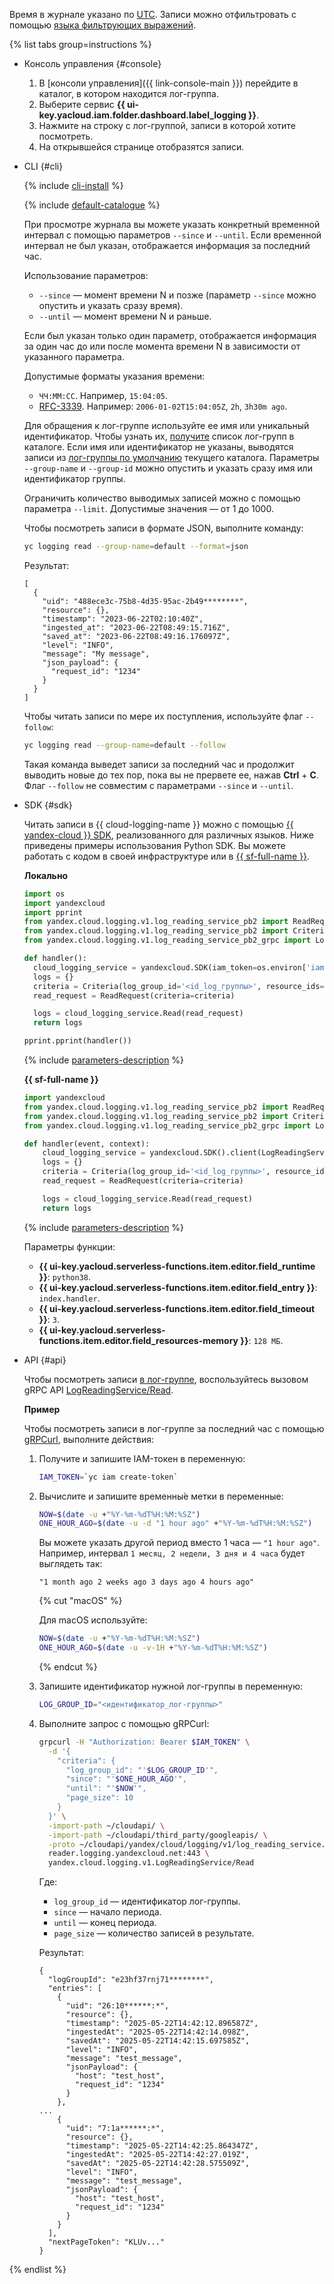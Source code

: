 Время в журнале указано по [UTC](https://ru.wikipedia.org/wiki/Всемирное_координированное_время). Записи можно отфильтровать с помощью [языка фильтрующих выражений](../../logging/concepts/filter.md).

{% list tabs group=instructions %}

- Консоль управления {#console}

  1. В [консоли управления]({{ link-console-main }}) перейдите в каталог, в котором находится лог-группа.
  1. Выберите сервис **{{ ui-key.yacloud.iam.folder.dashboard.label_logging }}**.
  1. Нажмите на строку с лог-группой, записи в которой хотите посмотреть.
  1. На открывшейся странице отобразятся записи.

- CLI {#cli}

  {% include [cli-install](../cli-install.md) %}

  {% include [default-catalogue](../default-catalogue.md) %}

  При просмотре журнала вы можете указать конкретный временной интервал с помощью параметров `--since` и `--until`. Если временной интервал не был указан, отображается информация за последний час.

  Использование параметров:

  * `--since` — момент времени N и позже (параметр `--since` можно опустить и указать сразу время).
  * `--until` — момент времени N и раньше.

  Если был указан только один параметр, отображается информация за один час до или после момента времени N в зависимости от указанного параметра.

  Допустимые форматы указания времени:

  * `ЧЧ:ММ:СС`. Например, `15:04:05`.
  * [RFC-3339](https://www.ietf.org/rfc/rfc3339.txt). Например: `2006-01-02T15:04:05Z`, `2h`, `3h30m ago`.

  Для обращения к лог-группе используйте ее имя или уникальный идентификатор. Чтобы узнать их, [получите](../../logging/operations/list.md) список лог-групп в каталоге. Если имя или идентификатор не указаны, выводятся записи из [лог-группы по умолчанию](../../logging/concepts/log-group.md) текущего каталога. Параметры `--group-name` и `--group-id` можно опустить и указать сразу имя или идентификатор группы.

  Ограничить количество выводимых записей можно с помощью параметра `--limit`. Допустимые значения — от 1 до 1000.

  Чтобы посмотреть записи в формате JSON, выполните команду:

  ```bash
  yc logging read --group-name=default --format=json
  ```

  Результат:

  ```text
  [
    {
      "uid": "488ece3c-75b8-4d35-95ac-2b49********",
      "resource": {},
      "timestamp": "2023-06-22T02:10:40Z",
      "ingested_at": "2023-06-22T08:49:15.716Z",
      "saved_at": "2023-06-22T08:49:16.176097Z",
      "level": "INFO",
      "message": "My message",
      "json_payload": {
        "request_id": "1234"
      }
    }
  ]
  ```

  Чтобы читать записи по мере их поступления, используйте флаг `--follow`:

  ```bash
  yc logging read --group-name=default --follow
  ```

  Такая команда выведет записи за последний час и продолжит выводить новые до тех пор, пока вы не прервете ее, нажав **Ctrl** + **C**. Флаг `--follow` не совместим с параметрами `--since` и `--until`.

- SDK {#sdk}

  Читать записи в {{ cloud-logging-name }} можно с помощью [{{ yandex-cloud }} SDK](../../overview/sdk/quickstart), реализованного для различных языков. Ниже приведены примеры использования Python SDK. Вы можете работать с кодом в своей инфраструктуре или в [{{ sf-full-name }}](../../functions/).

  **Локально**

  ```python
  import os
  import yandexcloud
  import pprint
  from yandex.cloud.logging.v1.log_reading_service_pb2 import ReadRequest
  from yandex.cloud.logging.v1.log_reading_service_pb2 import Criteria
  from yandex.cloud.logging.v1.log_reading_service_pb2_grpc import LogReadingServiceStub

  def handler():
    cloud_logging_service = yandexcloud.SDK(iam_token=os.environ['iam']).client(LogReadingServiceStub)
    logs = {}
    criteria = Criteria(log_group_id='<id_log_группы>', resource_ids=['<id_ресурса>'])
    read_request = ReadRequest(criteria=criteria)

    logs = cloud_logging_service.Read(read_request)
    return logs

  pprint.pprint(handler())
  ```

  {% include [parameters-description](parameters-description.md) %}

  **{{ sf-full-name }}**

  ```python
  import yandexcloud
  from yandex.cloud.logging.v1.log_reading_service_pb2 import ReadRequest
  from yandex.cloud.logging.v1.log_reading_service_pb2 import Criteria
  from yandex.cloud.logging.v1.log_reading_service_pb2_grpc import LogReadingServiceStub

  def handler(event, context):
      cloud_logging_service = yandexcloud.SDK().client(LogReadingServiceStub)
      logs = {}
      criteria = Criteria(log_group_id='<id_log_группы>', resource_ids=['<id_ресурса>'])
      read_request = ReadRequest(criteria=criteria)

      logs = cloud_logging_service.Read(read_request)
      return logs
  ```

  {% include [parameters-description](parameters-description.md) %}

  Параметры функции:

  * **{{ ui-key.yacloud.serverless-functions.item.editor.field_runtime }}**: `python38`.
  * **{{ ui-key.yacloud.serverless-functions.item.editor.field_entry }}**: `index.handler`.
  * **{{ ui-key.yacloud.serverless-functions.item.editor.field_timeout }}**: `3`.
  * **{{ ui-key.yacloud.serverless-functions.item.editor.field_resources-memory }}**: `128 МБ`.

- API {#api}

  Чтобы посмотреть записи [в лог-группе](../../logging/concepts/log-group.md), воспользуйтесь вызовом gRPC API [LogReadingService/Read](../../logging/api-ref/grpc/LogReading/read.md).

  **Пример**

  Чтобы посмотреть записи в лог-группе за последний час с помощью [gRPCurl](https://github.com/fullstorydev/grpcurl), выполните действия:

  1. Получите и запишите IAM-токен в переменную:

      ```bash
      IAM_TOKEN=`yc iam create-token`
      ```

  1. Вычислите и запишите временны́е метки в переменные:

      ```bash
      NOW=$(date -u +"%Y-%m-%dT%H:%M:%SZ")
      ONE_HOUR_AGO=$(date -u -d "1 hour ago" +"%Y-%m-%dT%H:%M:%SZ")
      ```

      Вы можете указать другой период вместо 1 часа — `"1 hour ago"`. Например, интервал `1 месяц, 2 недели, 3 дня и 4 часа` будет выглядеть так:

      ```text
      "1 month ago 2 weeks ago 3 days ago 4 hours ago"
      ```

      {% cut "macOS" %}

      Для macOS используйте:

      ```bash
      NOW=$(date -u +"%Y-%m-%dT%H:%M:%SZ")
      ONE_HOUR_AGO=$(date -u -v-1H +"%Y-%m-%dT%H:%M:%SZ")
      ```

      {% endcut %}

  1. Запишите идентификатор нужной лог-группы в переменную:

      ```bash
      LOG_GROUP_ID="<идентификатор_лог-группы>"
      ```

  1. Выполните запрос с помощью gRPCurl:

      ```bash
      grpcurl -H "Authorization: Bearer $IAM_TOKEN" \
        -d '{
          "criteria": {
            "log_group_id": "'$LOG_GROUP_ID'",
            "since": "'$ONE_HOUR_AGO'",
            "until": "'$NOW'",
            "page_size": 10
          }
        }' \
        -import-path ~/cloudapi/ \
        -import-path ~/cloudapi/third_party/googleapis/ \
        -proto ~/cloudapi/yandex/cloud/logging/v1/log_reading_service.proto \
        reader.logging.yandexcloud.net:443 \
        yandex.cloud.logging.v1.LogReadingService/Read
      ```

      Где:

      * `log_group_id` — идентификатор лог-группы.
      * `since` — начало периода.
      * `until` — конец периода.
      * `page_size` — количество записей в результате.

      Результат:

      ```text
      {
        "logGroupId": "e23hf37rnj71********",
        "entries": [
          {
            "uid": "26:10******:*",
            "resource": {},
            "timestamp": "2025-05-22T14:42:12.896587Z",
            "ingestedAt": "2025-05-22T14:42:14.098Z",
            "savedAt": "2025-05-22T14:42:15.697585Z",
            "level": "INFO",
            "message": "test_message",
            "jsonPayload": {
              "host": "test_host",
              "request_id": "1234"
            }
          },
      ...
          {
            "uid": "7:1a******:*",
            "resource": {},
            "timestamp": "2025-05-22T14:42:25.864347Z",
            "ingestedAt": "2025-05-22T14:42:27.019Z",
            "savedAt": "2025-05-22T14:42:28.575509Z",
            "level": "INFO",
            "message": "test_message",
            "jsonPayload": {
              "host": "test_host",
              "request_id": "1234"
            }
          }
        ],
        "nextPageToken": "KLUv..."
      }
      ```

{% endlist %}
